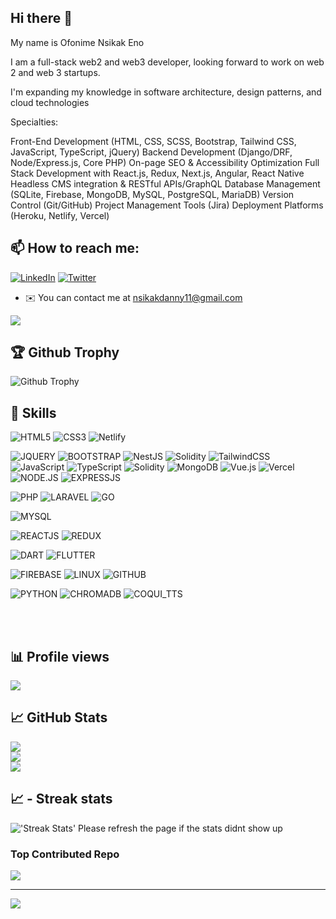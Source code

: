## Hi there 👋

My name is Ofonime Nsikak Eno

I am a full-stack web2 and web3 developer, looking forward to work on web 2 and web 3 startups.

I'm expanding my knowledge in software architecture, design patterns, and cloud technologies

Specialties:

Front-End Development (HTML, CSS, SCSS, Bootstrap, Tailwind CSS, JavaScript, TypeScript, jQuery)
Backend Development (Django/DRF, Node/Express.js, Core PHP)
On-page SEO & Accessibility Optimization
Full Stack Development with React.js, Redux, Next.js, Angular, React Native
Headless CMS integration & RESTful APIs/GraphQL
Database Management (SQLite, Firebase, MongoDB, MySQL, PostgreSQL, MariaDB)
Version Control (Git/GitHub)
Project Management Tools (Jira)
Deployment Platforms (Heroku, Netlify, Vercel)

## 📫 How to reach me:

[![LinkedIn](https://img.shields.io/badge/LinkedIn-%230077B5.svg?logo=linkedin&logoColor=white)](https://www.linkedin.com/in/ofonime-eno-bb77a6345/) [![Twitter](https://img.shields.io/badge/Twitter-%231DA1F2.svg?logo=Twitter&logoColor=white)](https://x.com/Ofonime_eno11)

- ✉️ You can contact me at [nsikakdanny11@gmail.com](mailto:nsikakdanny11@gmail.com)

<a href="https://github.com/Dannynsikak" target="_blank" rel="noreferrer"><img
src="https://img.shields.io/github/followers/Dannynsikak?logo=github&style=for-the-badge&color=f97316&labelColor=000000" /></a>

## 🏆 Github Trophy

<img alt="Github Trophy" src="https://github-profile-trophy.vercel.app/?username=Dannynsikak&theme=gruvbox">
</a>

## 💼 Skills

![HTML5](https://img.shields.io/badge/Code-HTML5-informational?style=flat&logo=HTML5&logoColor=white&color=3498db)
![CSS3](https://img.shields.io/badge/css3-%231572B6.svg?style=for-the-badge&logo=css3&logoColor=white)
![Netlify](https://img.shields.io/badge/netlify-%23000000.svg?style=for-the-badge&logo=netlify&logoColor=#00C7B7)

![JQUERY](https://img.shields.io/badge/Style-JQuery-informational?style=flat&logo=JQuery&logoColor=white&color=3498db)
![BOOTSTRAP](https://img.shields.io/badge/Style-Bootstrap-informational?style=flat&logo=Bootstrap&logoColor=white&color=3498db)
![NestJS](https://img.shields.io/badge/nestjs-%23E0234E.svg?style=for-the-badge&logo=nestjs&logoColor=white)
![Solidity](https://img.shields.io/badge/Solidity-%23363636.svg?style=for-the-badge&logo=solidity&logoColor=white)
![TailwindCSS](https://img.shields.io/badge/tailwindcss-%2338B2AC.svg?style=for-the-badge&logo=tailwind-css&logoColor=white)
![JavaScript](https://img.shields.io/badge/javascript-%23323330.svg?style=for-the-badge&logo=javascript&logoColor=%23F7DF1E)
![TypeScript](https://img.shields.io/badge/typescript-%23007ACC.svg?style=for-the-badge&logo=typescript&logoColor=white)
![Solidity](https://img.shields.io/badge/Solidity-%23363636.svg?style=for-the-badge&logo=solidity&logoColor=white)
![MongoDB](https://img.shields.io/badge/MongoDB-%234ea94b.svg?style=for-the-badge&logo=mongodb&logoColor=white)
![Vue.js](https://img.shields.io/badge/vuejs-%2335495e.svg?style=for-the-badge&logo=vuedotjs&logoColor=%234FC08D)
![Vercel](https://img.shields.io/badge/vercel-%23000000.svg?style=for-the-badge&logo=vercel&logoColor=white)
![NODE.JS](https://img.shields.io/badge/Code-NodeJs-informational?style=flat&logo=nodedotjs&logoColor=white&color=3498db)
![EXPRESSJS](https://img.shields.io/badge/Code-ExpressJS-informational?style=flat&logo=express&logoColor=white&color=3498db)

![PHP](https://img.shields.io/badge/Code-PHP-informational?style=flat&logo=PHP&logoColor=white&color=3498db)
![LARAVEL](https://img.shields.io/badge/Code-Laravel-informational?style=flat&logo=Laravel&logoColor=white&color=3498db)
![GO](https://img.shields.io/badge/Code-Go-informational?style=flat&logo=Go&logoColor=white&color=3498db)

![MYSQL](https://img.shields.io/badge/Code-MySQL-informational?style=flat&logo=MySQL&logoColor=white&color=3498db)

![REACTJS](https://img.shields.io/badge/Code-ReactJS-informational?style=flat&logo=React&logoColor=white&color=3498db)
![REDUX](https://img.shields.io/badge/Code-Redux-informational?style=flat&logo=Redux&logoColor=white&color=3498db)

![DART](https://img.shields.io/badge/Code-Dart-informational?style=flat&logo=Dart&logoColor=white&color=3498db)
![FLUTTER](https://img.shields.io/badge/Code-Flutter-informational?style=flat&logo=Flutter&logoColor=white&color=3498db)

![FIREBASE](https://img.shields.io/badge/Code-Firebase-informational?style=flat&logo=Firebase&logoColor=white&color=3498db)
![LINUX](https://img.shields.io/badge/Code-Linux-informational?style=flat&logo=Linux&logoColor=white&color=3498db)
![GITHUB](https://img.shields.io/badge/Code-Github-informational?style=flat&logo=Github&logoColor=white&color=3498db)

![PYTHON](https://img.shields.io/badge/Code-Python-informational?style=flat&logo=Python&logoColor=white&color=3498db)
![CHROMADB](https://img.shields.io/badge/Code-ChromaDB-informational?style=flat&logo=databricks&logoColor=white&color=3498db)
![COQUI_TTS](https://img.shields.io/badge/Code-Coqui_TTS-informational?style=flat&logo=soundcloud&logoColor=white&color=3498db)

<br>
<br>

## 📊 Profile views

![](https://komarev.com/ghpvc/?username=Dannynsikak&color=blue) <br />

## &#x1f4c8; GitHub Stats

![](https://github-readme-stats.vercel.app/api?username=Dannynsikak&theme=dark&hide_border=false&include_all_commits=true&count_private=true)<br/>
![](https://github-readme-streak-stats.herokuapp.com/?user=Dannynsikak&theme=dark&hide_border=false)<br/>
![](https://github-readme-stats.vercel.app/api/top-langs/?username=Dannynsikak&theme=dark&hide_border=false&include_all_commits=true&count_private=true&layout=compact)

## &#x1f4c8; - Streak stats

<img alt="'Streak Stats' Please refresh the page if the stats didnt show up" src="https://github-readme-streak-stats.herokuapp.com/?user=Dannynsikak&theme=dark">

### Top Contributed Repo

![](https://github-contributor-stats.vercel.app/api?username=Dannynsikak&limit=5&theme=dark&combine_all_yearly_contributions=true)

---

[![](https://visitcount.itsvg.in/api?id=Dannynsikak&icon=0&color=0)](https://visitcount.itsvg.in)

